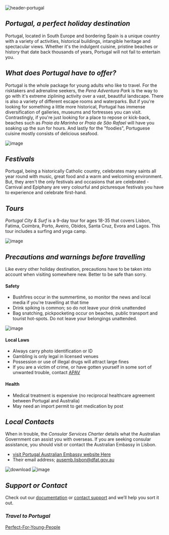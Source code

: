 ![header-portugal](https://user-images.githubusercontent.com/73572478/97767372-c546bf80-1b6f-11eb-8aa5-55632cab228f.jpg)

## _Portugal, a perfect holiday destination_

Portugal, located in South Europe and bordering Spain is a unique country with a variety of activities, historical buildings, intangible heritage and spectacular views. Whether it's the indulgent cuisine, pristine beaches or history that date back thousands of years, Portugal will not fail to entertain you.

## _What does Portugal have to offer?_
Portugal is the whole package for young adults who like to travel. For the risktakers and adrenaline seekers, the _Pena Adventura Park_ is the way to go with it's extreme ziplining activity over a vast, beautiful landscape. There is also a variety of different escape rooms and waterparks. But if you're looking for something a little more historical, Portugal has immense diversification of galleries, museums and fortresses you can visit. Contrastingly, if you're just looking for a place to repose or kick-back, beaches such as _Praia da Marinha_ or _Praia de São Rafael_ will have you soaking up the sun for hours. And lastly for the "foodies", Portuguese cuisine mostly consists of delicious seafood.

![image](https://user-images.githubusercontent.com/73572478/97794470-af5bfc00-1c4e-11eb-9ff9-334a5be291b6.png)

## _Festivals_
Portugal, being a historically Catholic country, celebrates many saints all year round with music, great food and a warm and welcoming environment. But, they aren't the only festivals and occasions that are celebrated - Carnival and Epiphany are very colourful and picturesque festivals you have to experience and celebrate first-hand.

## _Tours_
_Portugal City & Surf_ is a 9-day tour for ages 18-35 that covers Lisbon, Fatima, Coimbra, Porto, Aveiro, Obidos, Santa Cruz, Evora and Lagos. This tour includes a surfing and yoga camp. 

![image](https://user-images.githubusercontent.com/73572478/97861671-3ba61600-1d58-11eb-9e2a-455357194325.png)

## _Precautions and warnings before travelling_
Like every other holiday destination, precautions have to be taken into account when visiting somewhere new. Better to be safe than sorry.

#### Safety

- Bushfires occur in the summertime, so monitor the news and local media if you're travelling at that time
- Drink spiking is common; so do not leave your drink unattended
- Bag snatching, pickpocketing occur on beaches, public transport and tourist hot-spots. Do not leave your belongings unattended.

![image](https://user-images.githubusercontent.com/73572478/98046808-f3354800-1e7e-11eb-85cc-9c5437b0473d.png) 

#### Local Laws
- Always carry photo identification or ID                                                                       
- Gambling is only legal in licensed venues
- Possession or use of illegal drugs will attract large fines
- If you are a victim of crime, or have gotten yourself in some sort of unwanted trouble, contact [APAV](http://apav.pt/mihy/index.php/welcome)

#### Health
- Medical treatment is expensive (no reciprocal healthcare agreement between Portugal and Australia)
- May need an import permit to get medication by post

## _Local Contacts_
When in trouble, the _Consular Services Charter_ details what the Australian Government can assist you with overseas. If you are seeking consular assistance, you should visit or contact the Australian Embassy in Lisbon. 
- [visit Portugal Australian Embassy website Here](http://www.portugal.embassy.gov.au/lbon/home.html)
- Their email address; ausemb.lisbon@dfat.gov.au

![download](https://user-images.githubusercontent.com/73572478/97767242-08546300-1b6f-11eb-8033-72fca4e229b2.jpg) ![image](https://user-images.githubusercontent.com/73572478/98049337-94be9880-1e83-11eb-8bfe-dea5411ff4c5.png)



## _Support or Contact_

Check out our [documentation](https://docs.github.com/categories/github-pages-basics/) or [contact support](https://github.com/contact) and we’ll help you sort it out.



### _Travel to Portugal_
<a href="https://<isabelle-johns>.github.io/<Perfect-For-Young-People>/about.html" title="Perfect-For-Young-People">Perfect-For-Young-People</a>

